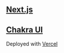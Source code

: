 ## [Next.js](https://nextjs.org/)

## [Chakra UI](https://github.com/chakra-ui/chakra-ui)

Deployed with [Vercel](https://vercel.com)
